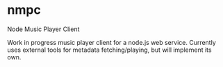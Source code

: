 # nmpc
Node Music Player Client

Work in progress music player client for a node.js web service. Currently uses external tools for metadata
fetching/playing, but will implement its own.
